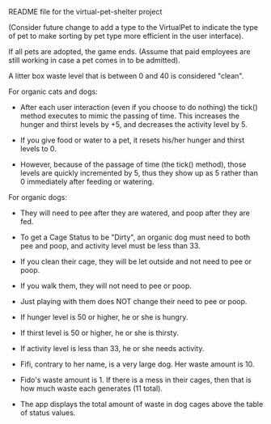 README file for the virtual-pet-shelter project

 (Consider future change to add a type to the VirtualPet to indicate the
  type of pet to make sorting by pet type more efficient in the user interface).
 
 If all pets are adopted, the game ends.  (Assume that paid employees are still
 working in case a pet comes in to be admitted).
 
 A litter box waste level that is between 0 and 40 is considered "clean".
 
 For organic cats and dogs:
   - After each user interaction (even if you choose to do nothing) the tick() method 
     executes to mimic the passing of time.  This increases the hunger and thirst levels 
     by +5, and decreases the activity level by 5.
   
   - If you give food or water to a pet, it resets his/her hunger and thirst levels to 0. 
   - However, because of the passage of time (the tick() method), 
     those levels are quickly incremented by 5, thus they show up as 5 rather than 0 
     immediately after feeding or watering.
   
 For organic dogs:
   - They will need to pee after they are watered, and poop after they are fed.
 
   - To get a Cage Status to be "Dirty", an organic dog must need to both pee and poop, and activity
     level must be less than 33.   

   - If you clean their cage, they will be let outside and not need to pee or poop.
   - If you walk them, they will not need to pee or poop.
 
   - Just playing with them does NOT change their need to pee or poop.
 
   - If hunger level is 50 or higher, he or she is hungry.
   - If thirst level is 50 or higher, he or she is thirsty.
   - If activity level is less than 33, he or she needs activity.
   
   - Fifi, contrary to her name, is a very large dog.  Her waste amount is 10.
   - Fido's waste amount is 1.  If there is a mess in their cages, then that is how
     much waste each generates (11 total).
   - The app displays the total amount of waste in dog cages above the table
     of status values.
   
